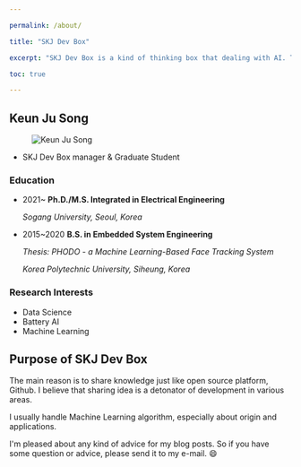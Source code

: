 ```yaml
---

permalink: /about/

title: "SKJ Dev Box"

excerpt: "SKJ Dev Box is a kind of thinking box that dealing with AI. The purpose of this blog is to share a idea, especially how to approach and apply algorithms."

toc: true

---
```


## Keun Ju Song

<figure>
  <img src="{{ '/assets/images/skj.jpg' | relative_url }}" alt="Keun Ju Song"
       sizes="200px, 50vw">
</figure>

- SKJ Dev Box manager & Graduate Student

### Education

- 2021~  **Ph.D./M.S. Integrated in Electrical Engineering**

  *Sogang University, Seoul, Korea* 

* 2015~2020 **B.S. in Embedded System Engineering**

  *Thesis: PHODO - a Machine Learning-Based Face Tracking System*

  *Korea Polytechnic University, Siheung, Korea*

### Research Interests

* Data Science
* Battery AI
* Machine Learning

## Purpose of SKJ Dev Box

The main reason is to share knowledge just like open source platform, Github. I believe that sharing idea is a detonator of development in various areas. 

I usually handle Machine Learning algorithm, especially about origin and applications.

I'm pleased about any kind of advice for my blog posts. So if you have some question or advice, please send it to my e-mail. :smile:

